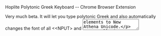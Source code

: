 Hoplite Polytonic Greek Keyboard -- Chrome Browser Extension

Very much beta.  It will let you type polytonic Greek and also automatically changes the font of all <&lt;NPUT> and <TEXTAREA> elements to New Athena Unicode.

Installation:
1. Download this repo
2. Install the extension as an "unpacked" extension

Use:
The extension is disabled by default.  
Enable it from the browser button to the right of the search bar.
Now Roman keys are automatically transliterated to Greek.  
Diacritics are toggled on/off by pressing the 0-9 keys after the vowel.
1. Rough breathing
2. Smooth breathing
3. Acute
4. Grave
5. Circumflex
6. Macron
7. Breve
8. Iota Subscript
9. Diaeresis
10. Underdot
